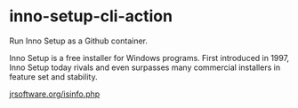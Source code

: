 # inno-setup-cli-action

Run Inno Setup as a Github container.

Inno Setup is a free installer for Windows programs. First introduced in 1997, Inno Setup today rivals and even surpasses many commercial installers in feature set and stability.

[jrsoftware.org/isinfo.php](https://jrsoftware.org/isinfo.php)
